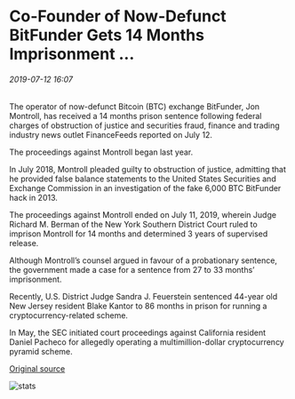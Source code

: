 # Co-Founder of Now-Defunct BitFunder Gets 14 Months Imprisonment ...

###### 2019-07-12 16:07

The operator of now-defunct Bitcoin (BTC) exchange BitFunder, Jon Montroll, has received a 14 months prison sentence following federal charges of obstruction of justice and securities fraud, finance and trading industry news outlet FinanceFeeds reported on July 12.

The proceedings against Montroll began last year.

In July 2018, Montroll pleaded guilty to obstruction of justice, admitting that he provided false balance statements to the United States Securities and Exchange Commission in an investigation of the fake 6,000 BTC BitFunder hack in 2013.

The proceedings against Montroll ended on July 11, 2019, wherein Judge Richard M. Berman of the New York Southern District Court ruled to imprison Montroll for 14 months and determined 3 years of supervised release.

Although Montroll’s counsel argued in favour of a probationary sentence, the government made a case for a sentence from 27 to 33 months’ imprisonment.

Recently, U.S. District Judge Sandra J. Feuerstein sentenced 44-year old New Jersey resident Blake Kantor to 86 months in prison for running a cryptocurrency-related scheme.

In May, the SEC initiated court proceedings against California resident Daniel Pacheco for allegedly operating a multimillion-dollar cryptocurrency pyramid scheme.

[Original source](https://cointelegraph.com/news/co-founder-of-now-defunct-bitfunder-gets-14-months-imprisonment)

![stats](https://c.statcounter.com/11760860/0/a89fa40b/1/ "stats")